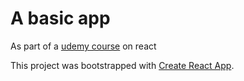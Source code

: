 # A basic app

As part of a [udemy course](https://www.udemy.com/course/complete-react-developer-zero-to-mastery/) on react

This project was bootstrapped with [Create React App](https://github.com/facebook/create-react-app).


